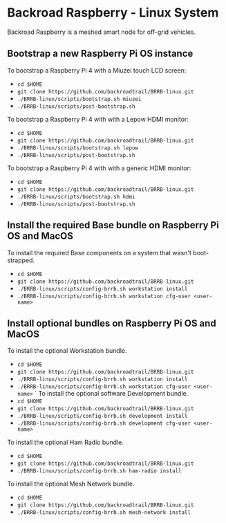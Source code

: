 # Backroad Raspberry - Linux System
Backroad Raspberry is a meshed smart node for off-grid vehicles.

## Bootstrap a new Raspberry Pi OS instance

To bootstrap a Raspberry Pi 4 with a Miuzei touch LCD screen:
  * `cd $HOME`
  * `git clone https://github.com/backroadtrail/BRRB-linux.git`
  * `./BRRB-linux/scripts/bootstrap.sh miuzei`
  * `./BRRB-linux/scripts/post-bootstrap.sh`

To bootstrap a Raspberry Pi 4 with with a Lepow HDMI monitor:
  * `cd $HOME`
  * `git clone https://github.com/backroadtrail/BRRB-linux.git`
  * `./BRRB-linux/scripts/bootstrap.sh lepow`
  * `./BRRB-linux/scripts/post-bootstrap.sh`

To bootstrap a Raspberry Pi 4 with with a generic HDMI monitor:
  * `cd $HOME`
  * `git clone https://github.com/backroadtrail/BRRB-linux.git`
  * `./BRRB-linux/scripts/bootstrap.sh hdmi`
  * `./BRRB-linux/scripts/post-bootstrap.sh`

## Install the required Base bundle on Raspberry Pi OS and MacOS

To install the required Base components on a system that wasn't boot-strapped.
  * `cd $HOME`
  * `git clone https://github.com/backroadtrail/BRRB-linux.git`
  * `./BRRB-linux/scripts/config-brrb.sh workstation install`
  * `./BRRB-linux/scripts/config-brrb.sh workstation cfg-user <user-name>`


## Install optional bundles on Raspberry Pi OS and MacOS

To install the optional Workstation bundle.

  * `cd $HOME`
  * `git clone https://github.com/backroadtrail/BRRB-linux.git`
  * `./BRRB-linux/scripts/config-brrb.sh workstation install`
  * `./BRRB-linux/scripts/config-brrb.sh workstation cfg-user <user-name>`
`
To install the optional software Development bundle.
  * `cd $HOME`
  * `git clone https://github.com/backroadtrail/BRRB-linux.git`
  * `./BRRB-linux/scripts/config-brrb.sh development install`
  * `./BRRB-linux/scripts/config-brrb.sh development cfg-user <user-name>`

To install the optional Ham Radio bundle.
  * `cd $HOME`
  * `git clone https://github.com/backroadtrail/BRRB-linux.git`
  * `./BRRB-linux/scripts/config-brrb.sh ham-radio install`

To install the optional Mesh Network bundle.
  * `cd $HOME`
  * `git clone https://github.com/backroadtrail/BRRB-linux.git`
  * `./BRRB-linux/scripts/config-brrb.sh mesh-network install`
